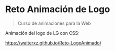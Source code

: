 # Reto Animación de Logo

> Curso de animaciones para la Web

Animación del logo de LG con CSS:

https://walterxz.github.io/Reto-LogoAnimado/